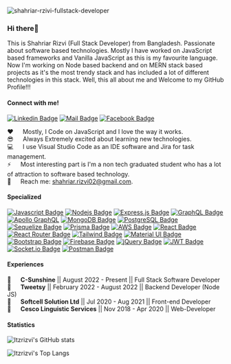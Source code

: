 ![shahriar-rzivi-fullstack-developer](https://user-images.githubusercontent.com/86625882/236817612-36ffda55-f472-49a8-8e04-ebcedfaeb63f.gif)

### Hi there👋
This is Shahriar Rizvi (Full Stack Developer) from Bangladesh. Passionate about software based technologies. Mostly I have worked on JavaScript based frameworks and Vanilla JavaScript as this is my favourite language. Now I'm working on Node based backend and on MERN stack based projects as it's the most trendy stack and has included a lot of different technologies in this stack. Well, this all about me and Welcome to my GitHub Profile!!!

#### Connect with me!

[![Linkedin Badge](https://img.shields.io/badge/LinkedIn-0077B5?style=for-the-badge&logo=linkedin&logoColor=white)](https://www.linkedin.com/in/shahriar-rizvi/) [![Mail Badge](https://img.shields.io/badge/Gmail-D14836?style=for-the-badge&logo=gmail&logoColor=white)](mailto:shahriar.rizvi02@gmail.com) [![Facebook Badge](https://img.shields.io/badge/Facebook-1877F2?style=for-the-badge&logo=facebook&logoColor=white)](https://www.facebook.com/ShahriarRizvi303/)

:hearts: &emsp; Mostly, I Code on JavaScript and I love the way it works.<br/>
:sunglasses: &emsp; Always Extremely excited about learning new technologies.<br/>
:computer: &emsp; I use Visual Studio Code as an IDE software and Jira for task management.<br/>
⚡ &emsp; Most interesting part is I'm a non tech graduated student who has a lot of attraction to software based technology.<br/>
:e-mail: &emsp; Reach me: shahriar.rizvi02@gmail.com.<br/>

#### Specialized

[![Javascript Badge](https://img.shields.io/badge/-Javascript-F0DB4F?style=for-the-badge&labelColor=black&logo=javascript&logoColor=F0DB4F)](#) [![Nodejs Badge](https://img.shields.io/badge/-Nodejs-3C873A?style=for-the-badge&labelColor=black&logo=node.js&logoColor=3C873A)](#) [![Express.js Badge](https://img.shields.io/badge/Express.js-000000?style=for-the-badge&logo=express&logoColor=white)](#) [![GraphQL Badge](https://img.shields.io/badge/GraphQl-E10098?style=for-the-badge&logo=graphql&logoColor=white)](#) [![Apollo GraphQL](https://img.shields.io/badge/Apollo%20GraphQL-311C87?&style=for-the-badge&logo=Apollo%20GraphQL&logoColor=white)](#) [![MongoDB Badge](https://img.shields.io/badge/MongoDB-4EA94B?style=for-the-badge&logo=mongodb&logoColor=white)](#) [![PostgreSQL Badge](https://img.shields.io/badge/PostgreSQL-316192?style=for-the-badge&logo=postgresql&logoColor=white)](#) [![Sequelize Badge](https://img.shields.io/badge/Sequelize-52B0E7?style=for-the-badge&logo=Sequelize&logoColor=white)](#) [![Prisma Badge](https://img.shields.io/badge/Prisma-3982CE?style=for-the-badge&logo=Prisma&logoColor=white)](#) [![AWS Badge](https://img.shields.io/badge/Amazon_AWS-FF9900?style=for-the-badge&logo=amazonaws&logoColor=white)](#) [![React Badge](https://img.shields.io/badge/-React-61DBFB?style=for-the-badge&labelColor=black&logo=react&logoColor=61DBFB)](#) [![React Router Badge](https://img.shields.io/badge/React_Router-CA4245?style=for-the-badge&logo=react-router&logoColor=06B6D4&labelColor=000000)](#) [![Tailwind Badge](https://img.shields.io/badge/Tailwind%20CSS-092749?style=for-the-badge&logo=tailwindcss&logoColor=06B6D4&labelColor=000000)](#) [![Material UI Badge](https://img.shields.io/badge/Material%20UI-007FFF?style=for-the-badge&logo=mui&logoColor=06B6D4&labelColor=000000)](#) [![Bootstrap Badge](https://img.shields.io/badge/Bootstrap-563D7C?style=for-the-badge&logo=bootstrap&logoColor=06B6D4&labelColor=000000)](#) [![Firebase Badge](https://img.shields.io/badge/firebase-ffca28?style=for-the-badge&logo=firebase&logoColor=06B6D4&labelColor=000000)](#) [![jQuery Badge](https://img.shields.io/badge/jQuery-0769AD?style=for-the-badge&logo=jquery&logoColor=06B6D4&labelColor=000000)](#) [![JWT Badge](https://img.shields.io/badge/JWT-000000?style=for-the-badge&logo=JSON%20web%20tokens&logoColor=06B6D4&labelColor=000000)](#) [![Socket.io Badge](https://img.shields.io/badge/Socket.io-010101?&style=for-the-badge&logo=Socket.io&logoColor=06B6D4&labelColor=000000)](#) [![Postman Badge](https://img.shields.io/badge/Postman-FF6C37?style=for-the-badge&logo=Postman&logoColor=white)](#)

#### Experiences

:briefcase: &emsp; <strong>C-Sunshine</strong> || August 2022 - Present || Full Stack Software Developer<br/>
:briefcase: &emsp; <strong>Tweetsy</strong> || February 2022 - August 2022 || Backend Developer (Node JS)<br/>
:briefcase: &emsp; <strong>Softcell Solution Ltd</strong> || Jul 2020 - Aug 2021 || Front-end Developer<br/>
:briefcase: &emsp; <strong>Cesco Linguistic Services</strong> || Nov 2018 - Apr 2020 || Web-Developer<br/>

#### Statistics
![Itzrizvi's GitHub stats](https://github-readme-stats.vercel.app/api?username=itzrizvi&show_icons=true&count_private=true&theme=radical) 

![Itzrizvi's Top Langs](https://github-readme-stats.vercel.app/api/top-langs/?username=anuraghazra&layout=donut&theme=radical)
